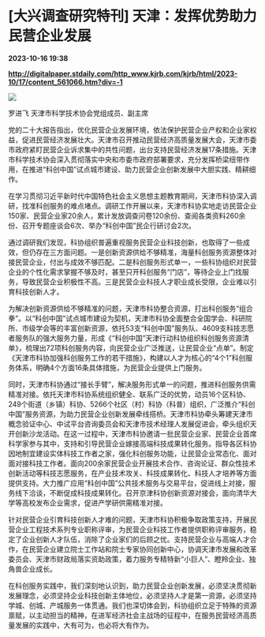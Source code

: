 # [大兴调查研究特刊] 天津：发挥优势助力民营企业发展

**2023-10-16 19:38**

**http://digitalpaper.stdaily.com/http_www.kjrb.com/kjrb/html/2023-10/17/content_561066.htm?div=-1**

![](http://digitalpaper.stdaily.com/http_www.kjrb.com/kjrb/images/2023-10/17/05/3483912_lix_1697424662210_b.jpg)

罗进飞 天津市科学技术协会党组成员、副主席

 党的二十大报告指出，优化民营企业发展环境，依法保护民营企业产权和企业家权益，促进民营经济发展壮大。天津市召开推动民营经济高质量发展大会，天津市委市政府紧盯民营企业诉求集中的共性问题，出台支持民营经济发展17条措施。天津市科学技术协会深入贯彻落实中央和市委市政府部署要求，充分发挥桥梁纽带作用，在推进“科创中国”试点城市建设、助力民营企业创新发展中大胆实践、精耕细作。

 在学习贯彻习近平新时代中国特色社会主义思想主题教育期间，天津市科协深入调研，找准科创服务的难点堵点。调研工作开展以来，天津市科协实地走访民营企业150家、民营企业家20余人，累计发放调查问卷120余份、查阅各类资料260余份、召开专题座谈会6次、举办“科创中国”民企行研讨会2次。

 通过调研我们发现，科协组织普遍重视服务民营企业科技创新，也取得了一些成效，但仍存在三方面问题。一是创新资源供给不够精准，海量科创服务资源整体对接民营企业，付出与成效不够匹配。二是科创服务形式单一，一些科协组织对民营企业的个性化需求掌握不够及时，甚至只开科创服务“门店”，等待企业上门找服务，导致民营企业积极性不高。三是民营企业科技人才职业成长受限，企业难以引育科技创新人才。

 为解决创新资源供给不够精准的问题，天津市科协整合资源，打出科创服务“组合拳”。以“科创中国”试点城市建设为契机，天津市科协全面整合全国学会、科研院所、市级学会等的丰富创新资源，依托53支“科创中国”服务队、4609支科技志愿者服务队的强大服务力量，形成《“科创中国”天津行动科协组织科创服务资源清单》，梳理出72项科创服务内容，向民营企业广泛推送，让民营企业“点单”。制定《天津市科协加强科创服务工作的若干措施》，构建以人才为核心的“4个1”科创服务体系，明确4个方面16条具体措施，为民营企业提供上门服务。

 同时，天津市科协通过“接长手臂”，解决服务形式单一的问题，推进科创服务供需精准对接。依托天津市科协系统组织健全、联系广泛的优势，动员16个区科协、249个街道（乡镇）科协、5266个社区（村）科协（科普）组织，广泛推介“科创中国”服务资源，为助力民营企业创新发展牵线搭桥。天津市科协牵头筹建天津市概念验证中心、中试平台咨询委员会和天津市技术经理人发展促进会，牵头组织天开创新沙龙活动。在这一过程中，天津市科协邀请一批民营企业家、民营企业首席科学家参与其中，支持和引导民营企业嫁接高端科技成果转化服务。指导各区科协因地制宜建设实体科技工作者之家，强化科创服务功能，让民营企业常态化、面对面对接科技工作者。面向200余家民营企业开展技术合作、咨询论证、群众性技术创新活动等科技志愿服务，在产业技术攻关、科技成果转化、科技人才培养等方面提供支持。大力推广应用“科创中国”公共技术服务与交易平台，促进线上对接，服务线下洽谈，不断促成科技成果转化。召开京津科协创新资源对接会，面向清华大学等高校发布企业需求，促进产学研供需精准对接。

 针对民营企业引育科技创新人才难的问题，天津市科协积极争取政策支持，开展民营企业工程技术系列专业职称评审，为民营企业科技工作者提供职称评审服务，稳定了企业创新人才队伍，消除了企业家们的后顾之忧。支持民营企业与高端人才合作，在民营企业建立院士工作站和院士专家协同创新中心，协调天津市发展和改革委员会、天津市财政局落实资助政策，着力服务专精特新“小巨人”、瞪羚企业、独角兽企业成长。

 在科创服务实践中，我们深刻地认识到，助力民营企业创新发展，必须坚决贯彻新发展理念，必须坚持企业科技创新主体地位，必须坚持人才是第一资源，必须坚持学城、创城、产城服务一体贯通。我们也深切体会到，科协组织立足于特殊的资源禀赋，以主动担当的精神，在进军经济社会主战场的征程中，在服务民营经济高质量发展的实践中，大有可为，也必将大有作为。